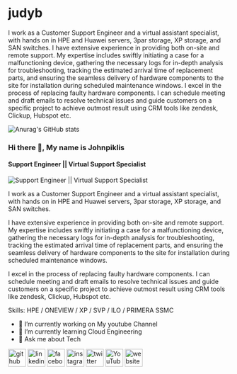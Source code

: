 # judyb

I work as a Customer Support Engineer and a virtual assistant specialist, with hands on in HPE and Huawei
servers, 3par storage, XP storage, and SAN switches. I have extensive experience in providing both on-site
and remote support. My expertise includes swiftly initiating a case for a malfunctioning device, gathering the
necessary logs for in-depth analysis for troubleshooting, tracking the estimated arrival time of replacement
parts, and ensuring the seamless delivery of hardware components to the site for installation during
scheduled maintenance windows. I excel in the process of replacing faulty hardware components. I can
schedule meeting and draft emails to resolve technical issues and guide customers on a specific project to
achieve outmost result using CRM tools like zendesk, Clickup, Hubspot etc.


![Anurag's GitHub stats](https://github-readme-stats.vercel.app/api?username=Judy&theme=dark&show_icons=true)

### Hi there 👋, My name is Johnpiklis
#### Support Engineer || Virtual Support Specialist
![Support Engineer || Virtual Support Specialist](https://pbs.twimg.com/profile_banners/913697368264069120/1589399913/600x200)

I work as a Customer Support Engineer and a virtual assistant specialist, with hands on in HPE and Huawei servers, 3par storage, XP storage, and SAN switches. 

I have extensive experience in providing both on-site and remote support. My expertise includes swiftly initiating a case for a malfunctioning device, gathering the necessary logs for in-depth analysis for troubleshooting, tracking the estimated arrival time of replacement parts, and ensuring the seamless delivery of hardware components to the site for installation during scheduled maintenance windows. 

I excel in the process of replacing faulty hardware components. I can schedule meeting and draft emails to resolve technical issues and guide customers on a specific project to achieve outmost result using CRM tools like zendesk, Clickup, Hubspot etc.

Skills: HPE / ONEVIEW / XP / SVP / ILO / PRIMERA SSMC

- 🔭 I’m currently working on My youtube Channel 
- 🌱 I’m currently learning Cloud Engineering 
- 💬 Ask me about Tech 


[<img src='https://cdn.jsdelivr.net/npm/simple-icons@3.0.1/icons/github.svg' alt='github' height='40'>](https://github.com/johnpiklis)  [<img src='https://cdn.jsdelivr.net/npm/simple-icons@3.0.1/icons/linkedin.svg' alt='linkedin' height='40'>](https://www.linkedin.com/in/https://www.linkedin.com/in/chigozie-agulonu-2abb69b3/)  [<img src='https://cdn.jsdelivr.net/npm/simple-icons@3.0.1/icons/facebook.svg' alt='facebook' height='40'>](https://www.facebook.com/https://web.facebook.com/Chigoziejohnpiklis)  [<img src='https://cdn.jsdelivr.net/npm/simple-icons@3.0.1/icons/instagram.svg' alt='instagram' height='40'>](https://www.instagram.com/https://www.instagram.com/johnpiklis_blackpictures//)  [<img src='https://cdn.jsdelivr.net/npm/simple-icons@3.0.1/icons/twitter.svg' alt='twitter' height='40'>](https://twitter.com/https://twitter.com/johnpikliss)  [<img src='https://cdn.jsdelivr.net/npm/simple-icons@3.0.1/icons/youtube.svg' alt='YouTube' height='40'>](https://www.youtube.com/channel/https://www.youtube.com/@johnpiklis/videos)  [<img src='https://cdn.jsdelivr.net/npm/simple-icons@3.0.1/icons/icloud.svg' alt='website' height='40'>](https://github.com/johnpiklis)  



